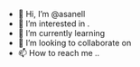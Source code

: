 - 👋 Hi, I’m @asanell 
- 👀 I’m interested in .
- 🌱 I’m currently learning 
- 💞️ I’m looking to collaborate on 
- 📫 How to reach me ..

<!---
asanell/asanell is a ✨ special ✨ repository because its `README.md` (this file) appears on your GitHub profile.
You can click the Preview link to take a look at your changes.
--->
